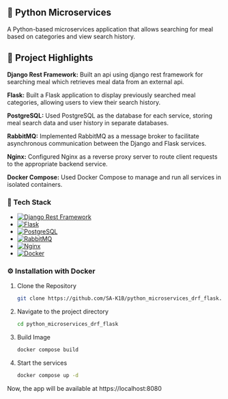 

<!-- ABOUT THE PROJECT -->
## 🚀 Python Microservices
A Python-based microservices application that allows searching for meal based on categories and view search history.

<!-- GETTING STARTED -->
<!--## Description-->
<!--A grocery recommendation system that uses the Apriori algorithm to suggest related items based on user input. The API is built with Django, containerized using Docker, and deployed on Render. GitHub Actions automates CI/CD to streamline the deployment process.-->
## 📌 Project Highlights
**Django Rest Framework:** Built an api using django rest framework for searching meal which retrieves meal data from an external api.

**Flask:** Built a Flask application to display previously searched meal categories, allowing users to view their search history.

**PostgreSQL:** Used PostgreSQL as the database for each service, storing meal search data and user history in separate databases.

**RabbitMQ:** Implemented RabbitMQ as a message broker to facilitate asynchronous communication between the Django and Flask services.

**Nginx:** Configured Nginx as a reverse proxy server to route client requests to the appropriate backend service.

**Docker Compose:** Used Docker Compose to manage and run all services in isolated containers.

### 🔧 Tech Stack
* [![Django Rest Framework][DRF.img]][DRF-url]
* [![Flask][Flask.img]][Flask-url]
* [![PostgreSQL][PostgreSQL.img]][PostgreSQL-url]
* [![RabbitMQ][RabbitMQ.img]][RabbitMQ-url]
* [![Nginx][Nginx.img]][Nginx-url]
* [![Docker][Docker.img]][Docker-url]

### ⚙️ Installation with Docker


1. Clone the Repository
    ```bash
    git clone https://github.com/SA-K1B/python_microservices_drf_flask.git
    ```
2. Navigate to the project directory
    ```sh
    cd python_microservices_drf_flask
    ```
3. Build Image 
   ```sh
   docker compose build
   ```
4. Start the services
   ```sh
   docker compose up -d
   ```
Now, the app will be available at https://localhost:8080
<!-- MARKDOWN LINKS & IMAGES -->
<!-- https://www.markdownguide.org/basic-syntax/#reference-style-links -->
[contributors-shield]: https://img.shields.io/github/contributors/othneildrew/Best-README-Template.svg?style=for-the-badge
[DRF-url]: https://www.django-rest-framework.org/
[DRF.img]: https://img.shields.io/badge/Django%20Rest%20Framework-2E8B57?style=for-the-badge&logo=django&logoColor=white

[Flask-url]: https://palletsprojects.com/p/flask/
[Flask.img]: https://img.shields.io/badge/Flask-000000?style=for-the-badge&logo=flask&logoColor=white

[PostgreSQL-url]: https://www.postgresql.org/
[PostgreSQL.img]: https://img.shields.io/badge/PostgreSQL-336791?style=for-the-badge&logo=postgresql&logoColor=white

[RabbitMQ-url]: https://www.rabbitmq.com/
[RabbitMQ.img]: https://img.shields.io/badge/RabbitMQ-61D0E7?style=for-the-badge&logo=rabbitmq&logoColor=white

[Nginx-url]: https://www.nginx.com/
[Nginx.img]: https://img.shields.io/badge/Nginx-009639?style=for-the-badge&logo=nginx&logoColor=white

[Docker-url]: https://www.docker.com/
[Docker.img]: https://img.shields.io/badge/Docker-2496ED?style=for-the-badge&logo=docker&logoColor=white